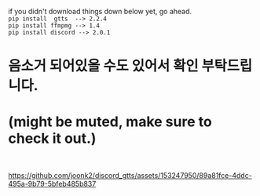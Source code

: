 if you didn't download things down below yet, go ahead. <br>
```pip install  gtts  --> 2.2.4``` <br>
```pip install ffmpmg --> 1.4``` <br>
```pip install discord --> 2.0.1```


# 음소거 되어있을 수도 있어서 확인 부탁드립니다.<br>
# (might be muted, make sure to check it out.)
<br>

https://github.com/joonk2/discord_gtts/assets/153247950/89a81fce-4ddc-495a-9b79-5bfeb485b837


